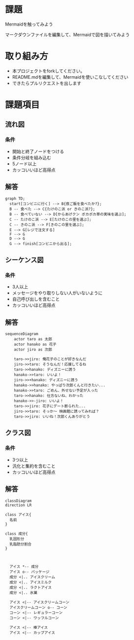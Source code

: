 # 課題
Mermaidを触ってみよう

マークダウンファイルを編集して、Mermaidで図を描いてみよう

# 取り組み方
* 本プロジェクトをforkしてください。
* README.mdを編集して、Mermaidを使いこなしてください
* できたらプルリクエストを出します

# 課題項目
## 流れ図
### 条件
- 開始と終了ノードをつける
- 条件分岐を組み込む
- 5ノード以上
- カッコいいほど高得点

## 解答
```mermaid
graph TD;
  start[コンビニに行く] --> B{夜ご飯を食べたか?};
  B -- 食べた --> C{たけのこ派 or きのこ派?};
  B -- 食べていない --> D[からあげクン ポカポカ草の実味を選ぶ];
  C -- たけのこ派 --> E[たけのこの里を選ぶ];
  C -- きのこ派 --> F[きのこの里を選ぶ];
  E --> G[レジで注文する]
  F --> G
  D --> G
  G --> finish[コンビニから出る];
```

## シーケンス図
### 条件
- 3人以上
- メッセージをやり取りしない人がいないように
- 自己呼び出しを含むこと
- カッコいいほど高得点

## 解答
```mermaid
sequenceDiagram
    actor taro as 太郎
    actor hanako as 花子
    actor jiro as 次郎

    taro->>jiro: 俺花子のことが好きなんだ
    jiro->>taro: そうなんだ！応援してるね
    taro->>hanako: ディズニーに誘う
    hanako->>taro: いいよ！
    jiro->>+hanako: ディズニーに誘う
    hanako->>hanako: やっぱり次郎くんと行きたい...
    hanako->>taro: ごめん、外せない予定が入った
    taro->>hanako: 仕方ないね、わかった
    hanako->>-jiro: いいよ！
    taro->>jiro: 花子にデート断られた...
    jiro->>taro: そっか～ 映画館に誘ってみれば？
    taro->>jiro: いいね！次郎くんありがとう  
```

## クラス図

### 条件
- 3つ以上
- 汎化と集約を含むこと
- カッコいいほど高得点

## 解答
```mermaid
classDiagram
direction LR

class アイス{
  名前
}

class 成分{
  乳固形分
  乳脂肪分割合
}



  アイス *-- 成分
  アイス o-- パッケージ
  成分 <|.. アイスクリーム
  成分 <|.. アイスミルク
  成分 <|.. ラクトアイス
  成分 <|.. 氷菓

  アイス <|-- アイスクリームコーン
  アイスクリームコーン o-- コーン
  コーン <|-- レギュラーコーン
  コーン <|-- ワッフルコーン

  アイス <|-- 棒アイス
  アイス <|-- カップアイス 
```
